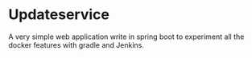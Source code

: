 # Updateservice

A very simple web application write in spring boot to experiment all the docker features with gradle and Jenkins. 
